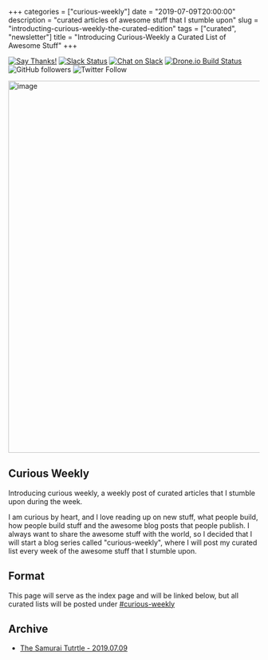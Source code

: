 +++
categories = ["curious-weekly"]
date = "2019-07-09T20:00:00"
description = "curated articles of awesome stuff that I stumble upon"
slug = "introducting-curious-weekly-the-curated-edition"
tags = ["curated", "newsletter"]
title = "Introducing Curious-Weekly a Curated List of Awesome Stuff"
+++

[![Say Thanks!](https://img.shields.io/badge/Say%20Thanks-!-1EAEDB.svg)](https://saythanks.io/to/ruanbekker) [![Slack Status](https://linux-hackers-slack.herokuapp.com/badge.svg)](https://linux-hackers-slack.herokuapp.com/) [![Chat on Slack](https://img.shields.io/badge/chat-on_slack-orange.svg)](https://linux-hackers.slack.com/) [![Drone.io Build Status](https://cloud.drone.io/api/badges/ruanbekker/ruandotdev/status.svg)](https://cloud.drone.io/ruanbekker/ruandotdev) ![GitHub followers](https://img.shields.io/github/followers/ruanbekker.svg?label=Follow&style=social) ![Twitter Follow](https://img.shields.io/twitter/follow/ruanbekker.svg?style=social)

<img width="744" alt="image" src="https://user-images.githubusercontent.com/567298/60920147-cdeaf680-a297-11e9-9fe4-28432f9fff99.png">

## Curious Weekly

Introducing curious weekly, a weekly post of curated articles that I stumble upon during the week. 

I am curious by heart, and I love reading up on new stuff, what people build, how people build stuff and the awesome blog posts that people publish. I always want to share the awesome stuff with the world, so I decided that I will start a blog series called "curious-weekly", where I will post my curated list every week of the awesome stuff that I stumble upon.

## Format

This page will serve as the index page and will be linked below, but all curated lists will be posted under [#curious-weekly](https://ruan.dev/categories/curious-weekly/)

## Archive

* [The Samurai Tutrtle - 2019.07.09](https://ruan.dev/blog/2019/07/curious-weekly-1-the-samurai-turtle/?pk_campaign=index-page&pk_kwd=curious-weekly)
